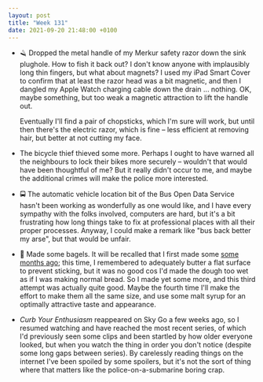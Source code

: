 ```yaml
---
layout: post
title: "Week 131"
date: 2021-09-20 21:48:00 +0100
---
```


- 🪒 Dropped the metal handle of my Merkur safety razor down the sink plughole. How to fish it back out? I don't know anyone with implausibly long thin fingers, but what about magnets?
  I used my iPad Smart Cover to confirm that at least the razor head was a bit magnetic, and then I dangled my Apple Watch charging cable down the drain ... nothing. OK, maybe something, but too weak a magnetic attraction to lift the handle out.

  Eventually I'll find a pair of chopsticks, which I'm sure will work, but until then there's the electric razor, which is fine – less efficient at removing hair, but better at not cutting my face.

- The bicycle thief thieved some more.
  Perhaps I ought to have warned all the neighbours to lock their bikes more securely – wouldn't that would have been thoughtful of me?
  But it really didn't occur to me, and maybe the additional crimes will make the police more interested.

- 🚍 The automatic vehicle location bit of the Bus Open Data Service hasn't been working as wonderfully as one would like, and I have every sympathy with the folks involved, computers are hard, but it's a bit frustrating how long things take to fix at professional places with all their proper processes. Anyway, I could make a remark like "bus back better my arse", but that would be unfair.

- 🥯 Made some bagels.
  It will be recalled that I first made some [some months ago](/2021/02/week-98); this time, I remembered to adequately butter a flat surface to prevent sticking, but it was no good cos I'd made the dough too wet as if I was making normal bread. So I made yet some more, and this third attempt was actually quite good. Maybe the fourth time I'll make the effort to make them all the same size, and use some malt syrup for an optimally attractive taste and appearance.

- <cite>Curb Your Enthusiasm</cite> reappeared on Sky Go a few weeks ago, so I resumed watching and have reached the most recent series, of which I'd previously seen some clips and been startled by how older everyone looked, but when you watch the thing in order you don't notice (despite some long gaps between series). By carelessly reading things on the internet I've been spoiled by some spoilers, but it's not the sort of thing where that matters like the police-on-a-submarine boring crap.
